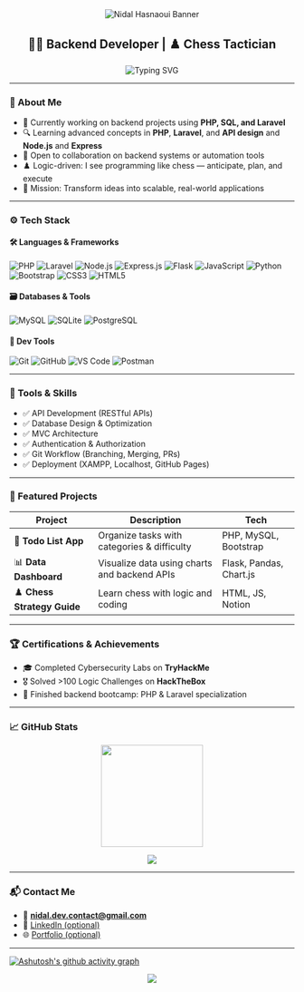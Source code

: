 <!-- Banner -->
<div align="center" style="margin-bottom: 30px;">
  <img src="https://capsule-render.vercel.app/api?type=waving&color=0D1117&height=160&section=header&text=Hi%20I'm%20Nidal%20Hasnaoui!&fontSize=40&fontColor=C9D1D9&animation=fadeIn" alt="Nidal Hasnaoui Banner"/>
</div>

<!-- Introduction -->
<h2 align="center">🧑‍💻 Backend Developer | ♟️ Chess Tactician</h2>
<p align="center">
  <img src="https://readme-typing-svg.demolab.com?font=Fira+Code&duration=3000&pause=1000&center=true&vCenter=true&width=435&lines=Passionate+about+coding+%26+logic;Love+building+backend+architectures;Chess+%2B+Code+%3D+Strategy" alt="Typing SVG" />
</p>

---

### 🧠 About Me

- 🔧 Currently working on backend projects using **PHP, SQL, and Laravel**
- 🔍 Learning advanced concepts in **PHP**, **Laravel**, and **API design** and **Node.js** and **Express**
- 🤝 Open to collaboration on backend systems or automation tools
- ♟️ Logic-driven: I see programming like chess — anticipate, plan, and execute
- 🎯 Mission: Transform ideas into scalable, real-world applications

---

### ⚙️ Tech Stack

#### 🛠️ Languages & Frameworks
![PHP](https://img.shields.io/badge/PHP-777BB4?style=for-thez-badge&logo=php&logoColor=white) 
![Laravel](https://img.shields.io/badge/Laravel-E74430?style=for-the-badge&logo=laravel&logoColor=white)
![Node.js](https://img.shields.io/badge/Node.js-339933?style=for-the-badge&logo=nodedotjs&logoColor=white)
![Express.js](https://img.shields.io/badge/Express.js-000000?style=for-the-badge&logo=express&logoColor=white)
![Flask](https://img.shields.io/badge/Flask-000000?style=for-the-badge&logo=flask&logoColor=white)
![JavaScript](https://img.shields.io/badge/JavaScript-F7DF1E?style=for-the-badge&logo=javascript&logoColor=black)
![Python](https://img.shields.io/badge/Python-3776AB?style=for-the-badge&logo=python&logoColor=white)
![Bootstrap](https://img.shields.io/badge/Bootstrap-7952B3?style=for-the-badge&logo=bootstrap&logoColor=white)
![CSS3](https://img.shields.io/badge/CSS3-1572B6?style=for-the-badge&logo=css3&logoColor=white)
![HTML5](https://img.shields.io/badge/HTML5-E34F26?style=for-the-badge&logo=html5&logoColor=white)


#### 🗃️ Databases & Tools
![MySQL](https://img.shields.io/badge/MySQL-00000F?style=for-the-badge&logo=mysql&logoColor=white)
![SQLite](https://img.shields.io/badge/SQLite-07405E?style=for-the-badge&logo=sqlite&logoColor=white)
![PostgreSQL](https://img.shields.io/badge/PostgreSQL-316192?style=for-the-badge&logo=postgresql&logoColor=white)

#### 🧰 Dev Tools
![Git](https://img.shields.io/badge/Git-F05032?style=for-the-badge&logo=git&logoColor=white)
![GitHub](https://img.shields.io/badge/GitHub-181717?style=for-the-badge&logo=github&logoColor=white)
![VS Code](https://img.shields.io/badge/VSCode-007ACC?style=for-the-badge&logo=visual-studio-code&logoColor=white)
![Postman](https://img.shields.io/badge/Postman-FF6C37?style=for-the-badge&logo=postman&logoColor=white)

---

### 🧪 Tools & Skills

- ✅ API Development (RESTful APIs)
- ✅ Database Design & Optimization
- ✅ MVC Architecture
- ✅ Authentication & Authorization
- ✅ Git Workflow (Branching, Merging, PRs)
- ✅ Deployment (XAMPP, Localhost, GitHub Pages)

---

### 📂 Featured Projects

| Project | Description | Tech |
|--------|-------------|------|
| 📝 **Todo List App** | Organize tasks with categories & difficulty | PHP, MySQL, Bootstrap |
| 📊 **Data Dashboard** | Visualize data using charts and backend APIs | Flask, Pandas, Chart.js |
| ♟️ **Chess Strategy Guide** | Learn chess with logic and coding | HTML, JS, Notion |

---

### 🏆 Certifications & Achievements

- 🎓 Completed Cybersecurity Labs on **TryHackMe**
- 🎖️ Solved >100 Logic Challenges on **HackTheBox**
- 🧠 Finished backend bootcamp: PHP & Laravel specialization

---


### 📈 GitHub Stats

<p align="center">
  <img src="https://github-readme-stats.vercel.app/api?username=Nidal-Hasnaoui-zed&theme=blueberry&show_icons=true&hide_border=false&count_private=true" height="180" />
 
</p>

<p align="center">
  <img src="https://github-readme-stats.vercel.app/api/top-langs/?username=Nidal-Hasnaoui-zed&theme=blueberry&show_icons=true&hide_border=false&layout=compact" />
</p>



---


### 📬 Contact Me

- 📧 **nidal.dev.contact@gmail.com**
- 💼 [LinkedIn (optional)](https://linkedin.com)
- 🌐 [Portfolio (optional)](https://your-portfolio-link.com)
 
---
[![Ashutosh's github activity graph](https://github-readme-activity-graph.vercel.app/graph?username=Nidal-Hasnaoui-zed&theme=react-dark)](https://github.com/ashutosh00710/github-readme-activity-graph)

<p align="center">
  <img src="https://capsule-render.vercel.app/api?type=waving&color=gradient&height=100&section=footer"/>
</p>


